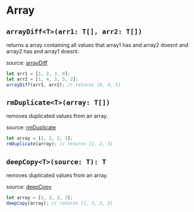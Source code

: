 # Array

## `arrayDiff<T>(arr1: T[], arr2: T[])`

returns a array containing all values that array1 has and array2 doesnt and array2 has and array1 doesnt.

source: [arrayDiff](../src/ts/array.ts#arrayDiff)

```typescript
let arr1 = [1, 2, 3, 0];
let arr2 = [1, 4, 3, 5, 2];
arrayDiff(arr1, arr2); // returns [0, 4, 5]
```

## `rmDuplicate<T>(array: T[])`

removes duplicated values from an array.

source: [rmDuplicate](../src/ts/array.ts#rmDuplicate)

```typescript
let array = [1, 2, 2, 3];
rmDuplicate(array); // returns [1, 2, 3]
```

## `deepCopy<T>(source: T): T`

removes duplicated values from an array.

source: [deepCopy](../src/ts/array.ts#deepCopy)

```typescript
let array = [1, 2, 2, 3];
deepCopy(array); // returns [1, 2, 2, 3]
```
